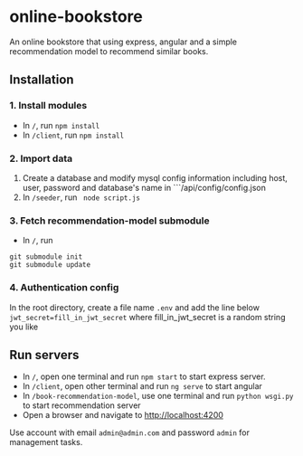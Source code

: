 # online-bookstore
An online bookstore that using express, angular and a simple recommendation model to recommend similar books.

## Installation

### 1. Install modules
- In ```/```, run 
``` npm install ```
- In ```/client```, run
``` npm install ```

### 2. Import data
1. Create a database and modify mysql config information including host, user, password and database's name in ```/api/config/config.json
2. In ```/seeder```, run
``` node script.js```

### 3. Fetch recommendation-model submodule
- In ```/```, run
```
git submodule init
git submodule update
```

### 4. Authentication config
In the root directory, create a file name ```.env``` and add the line below
```jwt_secret=fill_in_jwt_secret```
where fill_in_jwt_secret is a random string you like

## Run servers
- In ```/```, open one terminal and run ```npm start``` to start express server.
- In ```/client```, open other terminal and run ```ng serve``` to start angular
- In ```/book-recommendation-model```, use one terminal and run ```python wsgi.py``` to start recommendation server
- Open a browser and navigate to <http://localhost:4200>

Use account with email ```admin@admin.com``` and password ```admin``` for management tasks.